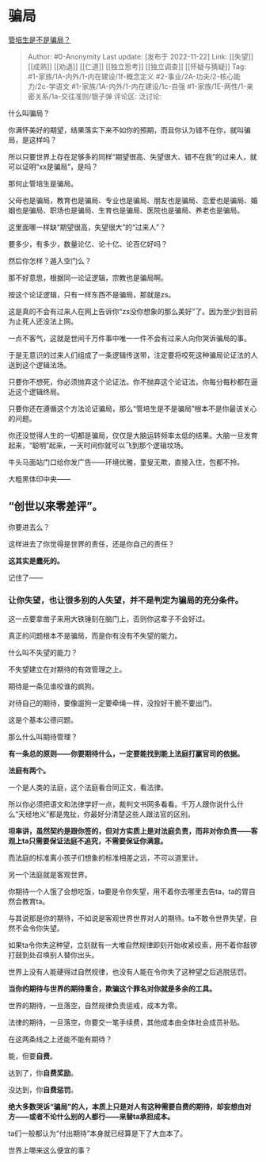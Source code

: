 # 骗局
[管培生是不是骗局？](https://www.zhihu.com/question/284150670/answer/2769177291)

> Author: #0-Anonymity
> Last update: [发布于 2022-11-22]
> Link: [[失望]] [[成熟]] [[劝退]] [[仁道]] [[独立思考]] [[独立调查]] [[怀疑与猜疑]]
> Tag: #1-家族/1A-内外/1-内在建设/1f-概念定义 #2-事业/2A-功夫/2-核心能力/2c-学语文 #1-家族/1A-内外/1-内在建设/1c-自强 #1-家族/1E-两性/1-亲密关系/1a-交往准则/银子弹
> 评论区:
> 泛讨论:

什么叫骗局？

你满怀美好的期望，结果落实下来不如你的预期，而且你认为错不在你，就叫骗局，是这样吗？

所以只要世界上存在足够多的同样“期望很高、失望很大、错不在我”的过来人，就可以证明“xx是骗局”，是吗？

那何止管培生是骗局。

父母也是骗局，教育也是骗局、专业也是骗局、朋友也是骗局、恋爱也是骗局、婚姻也是骗局、职场也是骗局、生育也是骗局、医院也是骗局、养老也是骗局。

这里面哪一样缺“期望很高，失望很大”的“过来人”？

要多少，有多少，数量论亿、论十亿、论百亿好吗？

然后你怎样？遁入空门么？

那不好意思，根据同一论证逻辑，宗教也是骗局啊。

按这个论证逻辑，只有一样东西不是骗局，那就是zs。

这是真的不会有过来人在网上告诉你“zs没你想象的那么美好”了。因为至少到目前为止死人还没法上网。

一点不客气，这就是世间千万件事中唯一一件不会有过来人向你哭诉骗局的事。

于是无意识的过来人们组成了一条逻辑传送带，注定要将咬死这种骗局论证法的人送到这个逻辑法场。

只要你不想死，你必须抛弃这个论证法。你不抛弃这个论证法，你每分每秒都在逼近这个逻辑终局。

只要你还在遵循这个方法论证骗局，那么“管培生是不是骗局”根本不是你最该关心的问题。

你还没觉得人生的一切都是骗局，仅仅是大脑运转频率太低的结果。大脑一旦发育起来，“聪明”起来，一天时间你就可以飞到那个逻辑坟场。

牛头马面站门口给你发广告——环境优雅，童叟无欺，直接入住，包都不拎。

大粗黑体印中央——

## **“创世以来零差评”。**

你要进去么？

这样进去了你觉得是世界的责任，还是你自己的责任？

**这其实是蠢死的。**

记住了——

### 让你失望，也让很多别的人失望，并不是判定为骗局的充分条件。

这一点要拿凿子来用大铁锤刻在脑门上，否则你这辈子不会好过。

真正的问题根本不是骗局，而是你有没有不失望的能力。

什么叫不失望的能力？

不失望建立在对期待的有效管理之上。

期待是一条见谁咬谁的疯狗。

对待自己的期待，要像遛狗一定要牵绳一样，没拴好干脆不要出门。

这是个基本公德问题。

那么什么叫期待管理？

**有一条总的原则——你要期待什么，一定要能找到能上法庭打赢官司的依据。**

**法庭有两个。**

一个是人类的法庭，这个法庭看合同正文，看法律。

所以你必须把语文和法律学好一点，裁判文书网多看看。千万人跟你说什么什么“天经地义”都是鬼扯，你最好分清楚这些人跟法官的区别。

**坦率讲，虽然契约是跟你签的，但对方实质上是对法庭负责，而非对你负责——客观上ta只需要保证法庭不追究，不需要保证你满意。**

而法庭的标准离小孩子们想象的标准相差之远，不可以道里计。

另一个法庭就是客观世界。

你期待一个人饿了会想吃饭，ta要是令你失望，用不着你去哪里去告ta，ta的胃自然会教育ta。

与其说那是你的期待，不如说是客观世界世界对人的期待。ta不敢令世界失望，自然不会令你失望。

如果ta令你失这种望，立刻就有一大堆自然规律即刻开始收紧绞索，用不着你敲锣打鼓到处召唤别人替你出头。

世界上没有人能硬得过自然规律，也没有人能在令你失了这种望之后逃脱惩罚。

**当你的期待与世界的期待重合，欺骗这个罪名对你就是多余的工具。**

世界的期待，一旦落空，自然规律负责惩戒，成本为零。

法律的期待，一旦落空，你要交一笔手续费，其他成本由全体社会成员补贴。

在这两条线之上还能不能有期待？

能，但要**自费**。

达到了，你**自费奖励**。

没达到，你**自费惩罚**。

**绝大多数哭诉“骗局”的人，本质上只是对人有这种需要自费的期待，却妄想由对方——或者不论什么别的人都行——来替ta承担成本。**

ta们一般都认为“付出期待”本身就已经算是下了大血本了。

世界上哪来这么便宜的事？

